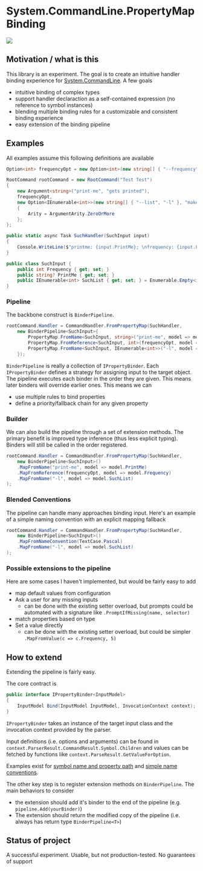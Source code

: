 ﻿
# System.CommandLine.PropertyMapBinding
[![](https://badgen.net/nuget/v/farlee2121.System.CommandLine.PropertyMapBinder)](https://www.nuget.org/packages/farlee2121.System.CommandLine.PropertyMapBinder)

## Motivation / what is this
This library is an experiment. The goal is to create an intuitive handler binding experience for [System.CommandLine](https://github.com/dotnet/command-line-api).
A few goals
- intuitive binding of complex types
- support handler declaraction as a self-contained expression (no reference to symbol instances)
- blending multiple binding rules for a customizable and consistent binding experience
- easy extension of the binding pipeline



## Examples

All examples assume this following definitions are available

```cs
Option<int> frequencyOpt = new Option<int>(new string[] { "--frequency", "-f" }, "such description");

RootCommand rootCommand = new RootCommand("Test Test")
{
    new Argument<string>("print-me", "gets printed"),
    frequencyOpt, 
    new Option<IEnumerable<int>>(new string[] { "--list", "-l" }, "make sure lists work")
    {
        Arity = ArgumentArity.ZeroOrMore
    };
};

public static async Task SuchHandler(SuchInput input)
{
    Console.WriteLine($"printme: {input.PrintMe}; \nfrequency: {input.Frequency}; \nlist:{string.Join(",",input.SuchList)}");
}

public class SuchInput {
    public int Frequency { get; set; }
    public string? PrintMe { get; set; }
    public IEnumerable<int> SuchList { get; set; } = Enumerable.Empty<int>();
}
```

### Pipeline
The backbone construct is `BinderPipeline`. 

```cs
rootCommand.Handler = CommandHandler.FromPropertyMap(SuchHandler,
    new BinderPipeline<SuchInput>{
        PropertyMap.FromName<SuchInput, string>("print-me", model => model.PrintMe ),
        PropertyMap.FromReference<SuchInput, int>(frequencyOpt, model => model.Frequency),
        PropertyMap.FromName<SuchInput, IEnumerable<int>>("-l", model => model.SuchList)
    });
```

`BinderPipeline` is really a collection of `IPropertyBinder`. Each `IPropertyBinder` defines a strategy for assigning input to the target object.
The pipeline executes each binder in the order they are given. This means later binders will override earlier ones. This means we can
- use multiple rules to bind properties
- define a priority/fallback chain for any given property

### Builder

We can also build the pipeline through a set of extension methods. The primary benefit is improved type inference (thus less explicit typing).
Binders will still be called in the order registered.

```cs
rootCommand.Handler = CommandHandler.FromPropertyMap(SuchHandler,
    new BinderPipeline<SuchInput>()
    .MapFromName("print-me", model => model.PrintMe)
    .MapFromReference(frequencyOpt, model => model.Frequency)
    .MapFromName("-l", model => model.SuchList)
);
```

### Blended Conventions

The pipeline can handle many approaches binding input. Here's an example of a simple naming convention with an explicit mapping fallback

```cs
rootCommand.Handler = CommandHandler.FromPropertyMap(SuchHandler,
    new BinderPipeline<SuchInput>()
    .MapFromNameConvention(TextCase.Pascal)
    .MapFromName("-l", model => model.SuchList)
);
```
### Possible extensions to the pipeline
Here are some cases I haven't implemented, but would be fairly easy to add
- map default values from configuration 
- Ask a user for any missing inputs 
  - can be done with the existing setter overload, but prompts could be automated with a signature like `.PromptIfMissing(name, selector)`
- match properties based on type
- Set a value directly 
  - can be done with the existing setter overload, but could be simpler `.MapFromValue(c => c.Frequency, 5)`


## How to extend

Extending the pipeline is fairly easy.

The core contract is 
```cs
public interface IPropertyBinder<InputModel>
{
    InputModel Bind(InputModel InputModel, InvocationContext context);
}
```
`IPropertyBinder` takes an instance of the target input class and the invocation context provided by the parser.

Input definitions (i.e. options and arguments) can be found in `context.ParserResult.CommandResult.Symbol.Children`
and values can be fetched by functions like `context.ParseResult.GetValueForOption`.

Examples exist for [symbol name and property path](./Core/PropertyMap.cs) and [simple name conventions](./CliExample/NamingConventionPipelineBinder.cs).

The other key step is to register extension methods on `BinderPipeline`. The main behaviors to consider
- the extension should add it's binder to the end of the pipeline (e.g. `pipeline.Add(yourBinder)`)
- The extension should return the modified copy of the pipeline (i.e. always has return type `BinderPipeline<T>`)

## Status of project

A successful experiment. Usable, but not production-tested. No guarantees of support


<!-- ## How to Contribute -->